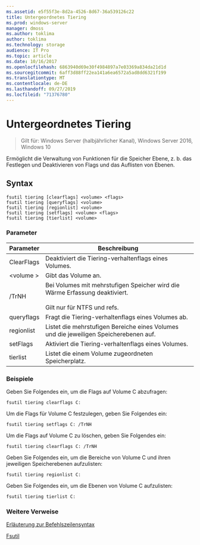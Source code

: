 ```yaml
---
ms.assetid: e5f55f3e-8d2a-4526-8d67-36a539126c22
title: Untergeordnetes Tiering
ms.prod: windows-server
manager: dmoss
ms.author: toklima
author: toklima
ms.technology: storage
audience: IT Pro
ms.topic: article
ms.date: 10/16/2017
ms.openlocfilehash: 6863940d69e30f4984897a7e03369a834da21d1d
ms.sourcegitcommit: 6aff3d88ff22ea141a6ea6572a5ad8dd6321f199
ms.translationtype: MT
ms.contentlocale: de-DE
ms.lasthandoff: 09/27/2019
ms.locfileid: "71376780"
---
```

# <a name="fsutil-tiering"></a>Untergeordnetes Tiering
>Gilt für: Windows Server (halbjährlicher Kanal), Windows Server 2016, Windows 10

Ermöglicht die Verwaltung von Funktionen für die Speicher Ebene, z. b. das Festlegen und Deaktivieren von Flags und das Auflisten von Ebenen.

## <a name="syntax"></a>Syntax

```
fsutil tiering [clearflags] <volume> <flags>
fsutil tiering [queryflags] <volume>
fsutil tiering [regionlist] <volume>
fsutil tiering [setflags] <volume> <flags>
fsutil tiering [tierlist] <volume>
```

### <a name="parameters"></a>Parameter

|Parameter|Beschreibung|
|-------------|---------------|
|ClearFlags|Deaktiviert die Tiering-verhaltenflags eines Volumes.|
|\<volume >|Gibt das Volume an.|
|/TrNH|Bei Volumes mit mehrstufigen Speicher wird die Wärme Erfassung deaktiviert.<br /><br>Gilt nur für NTFS und refs.|
|queryflags|Fragt die Tiering-verhaltenflags eines Volumes ab.|
|regionlist|Listet die mehrstufigen Bereiche eines Volumes und die jeweiligen Speicherebenen auf.|
|setFlags|Aktiviert die Tiering-verhaltenflags eines Volumes.|
|tierlist|Listet die einem Volume zugeordneten Speicherplatz.|


### <a name="examples"></a>Beispiele

Geben Sie Folgendes ein, um die Flags auf Volume C abzufragen:

```
fsutil tiering clearflags C:
```

Um die Flags für Volume C festzulegen, geben Sie Folgendes ein:

```
fsutil tiering setflags C: /TrNH
```

Um die Flags auf Volume C zu löschen, geben Sie Folgendes ein:

```
fsutil tiering clearflags C: /TrNH
```

Geben Sie Folgendes ein, um die Bereiche von Volume C und ihren jeweiligen Speicherebenen aufzulisten:

```
fsutil tiering regionlist C:
```

Geben Sie Folgendes ein, um die Ebenen von Volume C aufzulisten:

```
fsutil tiering tierlist C:
```



### <a name="additional-references"></a>Weitere Verweise
[Erläuterung zur Befehlszeilensyntax](Command-Line-Syntax-Key.md)

[Fsutil](Fsutil.md)

